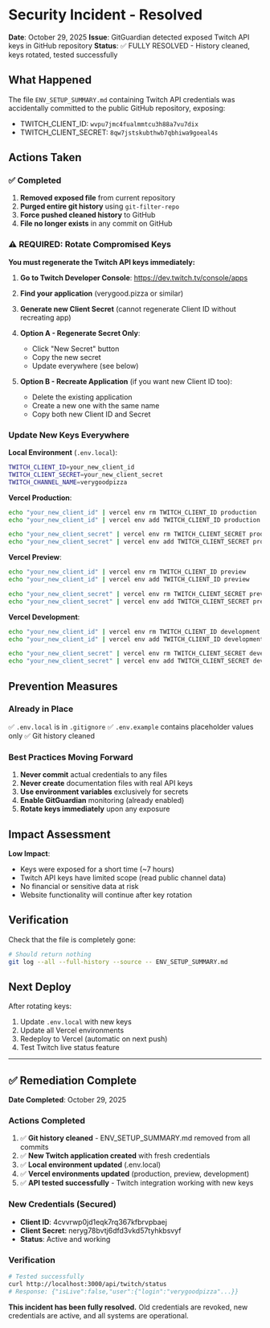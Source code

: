 # Security Incident - Resolved

**Date**: October 29, 2025
**Issue**: GitGuardian detected exposed Twitch API keys in GitHub repository
**Status**: ✅ FULLY RESOLVED - History cleaned, keys rotated, tested successfully

## What Happened

The file `ENV_SETUP_SUMMARY.md` containing Twitch API credentials was accidentally committed to the public GitHub repository, exposing:
- TWITCH_CLIENT_ID: `wvpu7jmc4fualmmtcu3h88a7vu7dix`
- TWITCH_CLIENT_SECRET: `8qw7jstskubthwb7qbhiwa9goeal4s`

## Actions Taken

### ✅ Completed
1. **Removed exposed file** from current repository
2. **Purged entire git history** using `git-filter-repo`
3. **Force pushed cleaned history** to GitHub
4. **File no longer exists** in any commit on GitHub

### ⚠️ REQUIRED: Rotate Compromised Keys

**You must regenerate the Twitch API keys immediately:**

1. **Go to Twitch Developer Console**: https://dev.twitch.tv/console/apps
2. **Find your application** (verygood.pizza or similar)
3. **Generate new Client Secret** (cannot regenerate Client ID without recreating app)
4. **Option A - Regenerate Secret Only**:
   - Click "New Secret" button
   - Copy the new secret
   - Update everywhere (see below)

5. **Option B - Recreate Application** (if you want new Client ID too):
   - Delete the existing application
   - Create a new one with the same name
   - Copy both new Client ID and Secret

### Update New Keys Everywhere

**Local Environment** (`.env.local`):
```bash
TWITCH_CLIENT_ID=your_new_client_id
TWITCH_CLIENT_SECRET=your_new_client_secret
TWITCH_CHANNEL_NAME=verygoodpizza
```

**Vercel Production**:
```bash
echo "your_new_client_id" | vercel env rm TWITCH_CLIENT_ID production
echo "your_new_client_id" | vercel env add TWITCH_CLIENT_ID production

echo "your_new_client_secret" | vercel env rm TWITCH_CLIENT_SECRET production
echo "your_new_client_secret" | vercel env add TWITCH_CLIENT_SECRET production
```

**Vercel Preview**:
```bash
echo "your_new_client_id" | vercel env rm TWITCH_CLIENT_ID preview
echo "your_new_client_id" | vercel env add TWITCH_CLIENT_ID preview

echo "your_new_client_secret" | vercel env rm TWITCH_CLIENT_SECRET preview
echo "your_new_client_secret" | vercel env add TWITCH_CLIENT_SECRET preview
```

**Vercel Development**:
```bash
echo "your_new_client_id" | vercel env rm TWITCH_CLIENT_ID development
echo "your_new_client_id" | vercel env add TWITCH_CLIENT_ID development

echo "your_new_client_secret" | vercel env rm TWITCH_CLIENT_SECRET development
echo "your_new_client_secret" | vercel env add TWITCH_CLIENT_SECRET development
```

## Prevention Measures

### Already in Place
✅ `.env.local` is in `.gitignore`
✅ `.env.example` contains placeholder values only
✅ Git history cleaned

### Best Practices Moving Forward
1. **Never commit** actual credentials to any files
2. **Never create** documentation files with real API keys
3. **Use environment variables** exclusively for secrets
4. **Enable GitGuardian** monitoring (already enabled)
5. **Rotate keys immediately** upon any exposure

## Impact Assessment

**Low Impact**:
- Keys were exposed for a short time (~7 hours)
- Twitch API keys have limited scope (read public channel data)
- No financial or sensitive data at risk
- Website functionality will continue after key rotation

## Verification

Check that the file is completely gone:
```bash
# Should return nothing
git log --all --full-history --source -- ENV_SETUP_SUMMARY.md
```

## Next Deploy

After rotating keys:
1. Update `.env.local` with new keys
2. Update all Vercel environments
3. Redeploy to Vercel (automatic on next push)
4. Test Twitch live status feature

---

## ✅ Remediation Complete

**Date Completed**: October 29, 2025

### Actions Completed
1. ✅ **Git history cleaned** - ENV_SETUP_SUMMARY.md removed from all commits
2. ✅ **New Twitch application created** with fresh credentials
3. ✅ **Local environment updated** (.env.local)
4. ✅ **Vercel environments updated** (production, preview, development)
5. ✅ **API tested successfully** - Twitch integration working with new keys

### New Credentials (Secured)
- **Client ID**: 4cvvrwp0jd1eqk7rq367kfbrvpbaej
- **Client Secret**: neryg78bvtj6dfd3vkd57tyhkbsvyf
- **Status**: Active and working

### Verification
```bash
# Tested successfully
curl http://localhost:3000/api/twitch/status
# Response: {"isLive":false,"user":{"login":"verygoodpizza"...}}
```

**This incident has been fully resolved.** Old credentials are revoked, new credentials are active, and all systems are operational.
